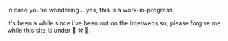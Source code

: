 in case you're wondering... yes, this is a work-in-progress.

it's been a while since i've been out on the interwebs so, please forgive me
while this site is under 🚧 ⚒️  👷.
